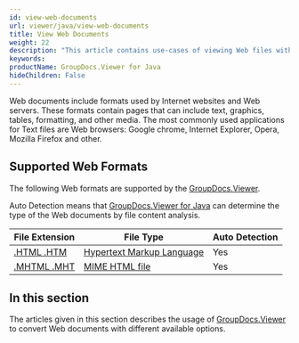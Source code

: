 ```yaml
---
id: view-web-documents
url: viewer/java/view-web-documents
title: View Web Documents
weight: 22
description: "This article contains use-cases of viewing Web files with GroupDocs.Viewer within your Java applications."
keywords: 
productName: GroupDocs.Viewer for Java
hideChildren: False
---
```

Web documents include formats used by Internet websites and Web servers. These formats contain pages that can include text, graphics, tables, formatting, and other media. The most commonly used applications for Text files are Web browsers: Google chrome, Internet Explorer, Opera, Mozilla Firefox and other.

## Supported Web Formats

The following Web formats are supported by the [GroupDocs.Viewer](https://products.groupdocs.com/viewer).

Auto Detection means that [GroupDocs.Viewer for Java](https://products.groupdocs.com/viewer/java) can determine the type of the Web documents by file content analysis.

| File Extension | File Type | Auto Detection |
| --- | --- | --- |
|[.HTML .HTM](https://docs.fileformat.com/web/html/) | [Hypertext Markup Language](https://docs.fileformat.com/web/html/) | Yes |
|[.MHTML .MHT](https://docs.fileformat.com/web/mhtml/) | [MIME HTML file](https://docs.fileformat.com/web/mhtml/) | Yes |

## In this section

The articles given in this section describes the usage of [GroupDocs.Viewer](https://products.groupdocs.com/viewer) to convert Web documents with different available options.